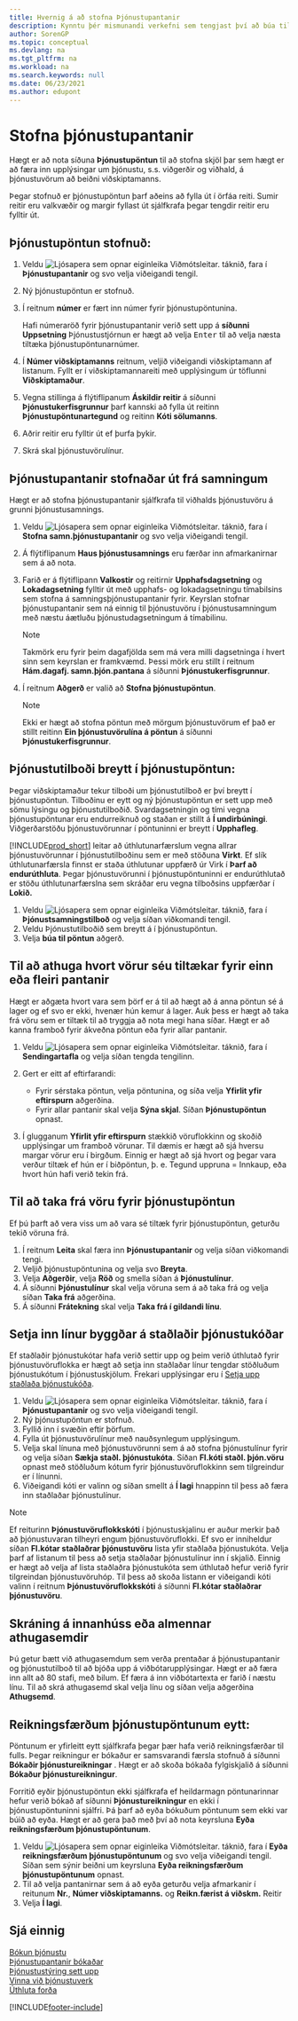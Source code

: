 ```yaml
---
title: Hvernig á að stofna Þjónustupantanir
description: Kynntu þér mismunandi verkefni sem tengjast því að búa til þjónustupantanir í Business Central eins og að búa til nýja þjónustupöntun eða pantanir á grundvelli þjónustusamnings.
author: SorenGP
ms.topic: conceptual
ms.devlang: na
ms.tgt_pltfrm: na
ms.workload: na
ms.search.keywords: null
ms.date: 06/23/2021
ms.author: edupont
---
```

# <a name="create-service-orders" />Stofna þjónustupantanir
Hægt er að nota síðuna **Þjónustupöntun** til að stofna skjöl þar sem hægt er að færa inn upplýsingar um þjónustu, s.s. viðgerðir og viðhald, á þjónustuvörum að beiðni viðskiptamanns.  

Þegar stofnuð er þjónustupöntun þarf aðeins að fylla út í örfáa reiti. Sumir reitir eru valkvæðir og margir fyllast út sjálfkrafa þegar tengdir reitir eru fylltir út.  

## <a name="to-create-a-service-order" />Þjónustupöntun stofnuð:
1. Veldu ![Ljósapera sem opnar eiginleika Viðmótsleitar.](media/ui-search/search_small.png "Segðu mér hvað þú vilt gera") táknið, fara í **Þjónustupantanir** og svo velja viðeigandi tengil.  
2. Ný þjónustupöntun er stofnuð.  
3. Í reitnum **númer** er fært inn númer fyrir þjónustupöntunina.  

     Hafi númeraröð fyrir þjónustupantanir verið sett upp á  **síðunni Uppsetning**  Þjónustustjórnun er hægt að velja  <kbd>Enter</kbd>  til að velja næsta tiltæka þjónustupöntunarnúmer.  

4. Í **Númer viðskiptamanns** reitnum, veljið viðeigandi viðskiptamann af listanum. Fyllt er í viðskiptamannareiti með upplýsingum úr töflunni **Viðskiptamaður**.  

5. Vegna stillinga á flýtiflipanum **Áskildir reitir** á síðunni **Þjónustukerfisgrunnur** þarf kannski að fylla út reitinn **Þjónustupöntunartegund** og reitinn **Kóti sölumanns**.  
6. Aðrir reitir eru fylltir út ef þurfa þykir.  
7. Skrá skal þjónustuvörulínur.  

## <a name="to-create-a-service-order-from-a-contract" />Þjónustupantanir stofnaðar út frá samningum
Hægt er að stofna þjónustupantanir sjálfkrafa til viðhalds þjónustuvöru á grunni þjónustusamnings.  

1. Veldu ![Ljósapera sem opnar eiginleika Viðmótsleitar.](media/ui-search/search_small.png "Segðu mér hvað þú vilt gera") táknið, fara í **Stofna samn.þjónustupantanir** og svo velja viðeigandi tengil.  
2. Á flýtiflipanum **Haus þjónustusamnings** eru færðar inn afmarkanirnar sem á að nota.  
3. Farið er á flýtiflipann **Valkostir** og reitirnir **Upphafsdagsetning** og **Lokadagsetning** fylltir út með upphafs- og lokadagsetningu tímabilsins sem stofna á samningsþjónustupantanir fyrir. Keyrslan stofnar þjónustupantanir sem ná einnig til þjónustuvöru í þjónustusamningum með næstu áætluðu þjónustudagsetningum á tímabilinu.  

    > [!NOTE]  
    >  Takmörk eru fyrir þeim dagafjölda sem má vera milli dagsetninga í hvert sinn sem keyrslan er framkvæmd. Þessi mörk eru stillt í reitnum **Hám.dagafj. samn.þjón.pantana** á síðunni **Þjónustukerfisgrunnur**.  

4. Í reitnum **Aðgerð** er valið að **Stofna þjónustupöntun**.  
    > [!NOTE]  
    >  Ekki er hægt að stofna pöntun með mörgum þjónustuvörum ef það er stillt reitinn **Ein þjónustuvörulína á pöntun** á síðunni **Þjónustukerfisgrunnur**. 

## <a name="to-convert-a-service-quote-to-a-service-order" />Þjónustutilboði breytt í þjónustupöntun:
Þegar viðskiptamaður tekur tilboði um þjónustutilboð er því breytt í þjónustupöntun. Tilboðinu er eytt og ný þjónustupöntun er sett upp með sömu lýsingu og þjónustutilboðið. Svardagsetningin og tími vegna þjónustupöntunar eru endurreiknuð og staðan er stillt á **Í undirbúningi**. Viðgerðarstöðu þjónustuvörunnar í pöntuninni er breytt í **Upphafleg**.  

[!INCLUDE[prod_short](includes/prod_short.md)] leitar að úthlutunarfærslum vegna allrar þjónustuvörunnar í þjónustutilboðinu sem er með stöðuna **Virkt**. Ef slík úthlutunarfærsla finnst er staða úthlutunar uppfærð úr Virk í **Þarf að endurúthluta**. Þegar þjónustuvörunni í þjónustupöntuninni er endurúthlutað er stöðu úthlutunarfærslna sem skráðar eru vegna tilboðsins uppfærðar í **Lokið.**   

1. Veldu ![Ljósapera sem opnar eiginleika Viðmótsleitar.](media/ui-search/search_small.png "Segðu mér hvað þú vilt gera") táknið, fara í **Þjónustsamningstilboð** og velja síðan viðkomandi tengil.  
2. Veldu Þjónustutilboðið sem breytt á í þjónustupöntun.  
3. Velja **búa til pöntun** aðgerð.  

## <a name="to-check-item-availability-for-one-or-more-orders" />Til að athuga hvort vörur séu tiltækar fyrir einn eða fleiri pantanir
Hægt er aðgæta hvort vara sem þörf er á til að hægt að á anna pöntun sé á lager og ef svo er ekki, hvenær hún kemur á lager. Auk þess er hægt að taka frá vöru sem er tiltæk til að tryggja að nota megi hana síðar. Hægt er að kanna framboð fyrir ákveðna pöntun eða fyrir allar pantanir.  

1.  Veldu ![Ljósapera sem opnar eiginleika Viðmótsleitar.](media/ui-search/search_small.png "Segðu mér hvað þú vilt gera") táknið, fara í **Sendingartafla** og velja síðan tengda tengilinn.  
2. Gert er eitt af eftirfarandi:  

    * Fyrir sérstaka pöntun, velja pöntunina, og síða velja **Yfirlit yfir eftirspurn** aðgerðina.  
    * Fyrir allar pantanir skal velja **Sýna skjal**. Síðan **Þjónustupöntun** opnast.  

3. Í glugganum **Yfirlit yfir eftirspurn** stækkið vöruflokkinn og skoðið upplýsingar um framboð vörunar. Til dæmis er hægt að sjá hversu margar vörur eru í birgðum. Einnig er hægt að sjá hvort og þegar vara verður tiltæk ef hún er í biðpöntun, þ. e. Tegund uppruna = Innkaup, eða hvort hún hafi verið tekin frá.

## <a name="to-reserve-an-item-for-a-service-order" />Til að taka frá vöru fyrir þjónustupöntun
Ef þú þarft að vera viss um að vara sé tiltæk fyrir þjónustupöntun, geturðu tekið vöruna frá.

1. Í reitnum **Leita** skal færa inn **Þjónustupantanir** og velja síðan viðkomandi tengi.  
2. Veljið þjónustupöntunina og velja svo **Breyta**.  
3. Velja **Aðgerðir**, velja **Röð** og smella síðan á **Þjónustulínur**.  
4. Á síðunni **Þjónustulínur** skal velja vöruna sem á að taka frá og velja síðan **Taka frá** aðgerðina.  
5. Á síðunni **Frátekning** skal velja **Taka frá í gildandi línu**.

## <a name="to-insert-lines-based-on-standard-service-codes" />Setja inn línur byggðar á staðlaðir þjónustukóðar
Ef staðlaðir þjónustukótar hafa verið settir upp og þeim verið úthlutað fyrir þjónustuvöruflokka er hægt að setja inn staðlaðar línur tengdar stöðluðum þjónustukótum í þjónustuskjölum. Frekari upplýsingar eru í [Setja upp staðlaða þjónustukóða](service-how-setup-service-coding.md).   

1. Veldu ![Ljósapera sem opnar eiginleika Viðmótsleitar.](media/ui-search/search_small.png "Segðu mér hvað þú vilt gera") táknið, fara í **Þjónustupantanir** og svo velja viðeigandi tengil.  
2. Ný þjónustupöntun er stofnuð.  
3. Fyllið inn í svæðin eftir þörfum.  
4. Fylla út þjónustuvörulínur með nauðsynlegum upplýsingum.  
5. Velja skal línuna með þjónustuvörunni sem á að stofna þjónustulínur fyrir og velja síðan **Sækja staðl. þjónustukóta**. Síðan **Fl.kóti staðl. þjón.vöru** opnast með stöðluðum kótum fyrir þjónustuvöruflokkinn sem tilgreindur er í línunni.  
6. Viðeigandi kóti er valinn og síðan smellt á **Í lagi** hnappinn til þess að færa inn staðlaðar þjónustulínur.  

> [!NOTE]  
>  Ef reiturinn **Þjónustuvöruflokkskóti** í þjónustuskjalinu er auður merkir það að þjónustuvaran tilheyri engum þjónustuvöruflokki. Ef svo er inniheldur síðan **Fl.kótar staðlaðrar þjónustuvöru** lista yfir staðlaða þjónustukóta. Velja þarf af listanum til þess að setja staðlaðar þjónustulínur inn í skjalið. Einnig er hægt að velja af lista staðlaðra þjónustukóta sem úthlutað hefur verið fyrir tilgreindan þjónustuvöruhóp. Til þess að skoða listann er viðeigandi kóti valinn í reitnum **Þjónustuvöruflokkskóti** á síðunni **Fl.kótar staðlaðrar þjónustuvöru**.  

## <a name="to-register-internal-or-public-comments" />Skráning á innanhúss eða almennar athugasemdir
Þú getur bætt við athugasemdum sem verða prentaðar á þjónustupantanir og þjónustutilboð til að bjóða upp á viðbótarupplýsingar. Hægt er að færa inn allt að 80 stafi, með bilum. Ef færa á inn viðbótartexta er farið í næstu línu. Til að skrá athugasemd skal velja línu og síðan velja aðgerðina **Athugsemd**.  

## <a name="to-delete-invoiced-service-orders" />Reikningsfærðum þjónustupöntunum eytt:
Pöntunum er yfirleitt eytt sjálfkrafa þegar þær hafa verið reikningsfærðar til fulls. Þegar reikningur er bókaður er samsvarandi færsla stofnuð á síðunni **Bókaðir þjónustureikningar** . Hægt er að skoða bókaða fylgiskjalið á síðunni **Bókaður þjónustureikningur**.  

Forritið eyðir þjónustupöntun ekki sjálfkrafa ef heildarmagn pöntunarinnar hefur verið bókað af síðunni **Þjónustureikningur** en ekki í þjónustupöntuninni sjálfri. Þá þarf að eyða bókuðum pöntunum sem ekki var búið að eyða. Hægt er að gera það með því að nota keyrsluna **Eyða reikningsfærðum þjónustupöntunum**.  

1. Veldu ![Ljósapera sem opnar eiginleika Viðmótsleitar.](media/ui-search/search_small.png "Segðu mér hvað þú vilt gera") táknið, fara í **Eyða reikningsfærðum þjónustupöntunum** og svo velja viðeigandi tengil. Síðan sem sýnir beiðni um keyrsluna **Eyða reikningsfærðum þjónustupöntunum** opnast.  
2. Til að velja pantanirnar sem á að eyða geturðu velja afmarkanir í reitunum **Nr.**, **Númer viðskiptamanns.** og **Reikn.færist á viðskm.** Reitir  
3. Velja **Í lagi**.  


## <a name="see-also" />Sjá einnig
[Bókun þjónustu](service-service-posting.md)  
[Þjónustupantanir bókaðar](service-how-to-post-service-orders.md)  
[Þjónustustýring sett upp](service-setup-service.md)  
[Vinna við þjónustuverk](service-how-to-work-on-service-tasks.md)  
[Úthluta forða](service-how-to-allocate-resources.md)  


[!INCLUDE[footer-include](includes/footer-banner.md)]
